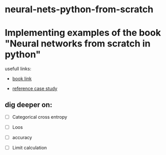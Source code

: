 # neural-nets-python-from-scratch

# Implementing examples of the book "Neural networks from scratch in python"
usefull links:
* [book link](https://nnfs.io/)

* [reference case study](https://cs231n.github.io/neural-networks-case-study/)

## dig deeper on:
- [ ] Categorical cross entropy
- [ ] Loos 
- [ ] accuracy
- [ ] Limit calculation

